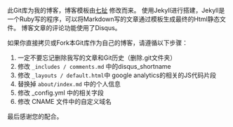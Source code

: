 此Git库为我的博客，博客模板由[七扯](http://blog.sevenCHE.com) 修改而来。
使用Jekyll进行搭建，Jekyll是一个Ruby写的程序，可以将Markdown写的文章通过模板生成最终的Html静态文件。
博客文章的评论功能使用了Disqus。

如果你直接拷贝或Fork本Git库作为自己的博客，请遵循以下步骤：
1. 一定不要忘记删除我写的文章和Git历史（删除.git文件夹）
2. 修改 `_includes / comments.md` 中的disqus_shortname
3. 修改 `_layouts / default.html`中 google analytics的相关的JS代码片段
4. 替换掉 `about/index.md` 中的个人信息
5. 修改 _config.yml 中的相关字段
6. 修改 CNAME 文件中的自定义域名

最后感谢您的配合。

